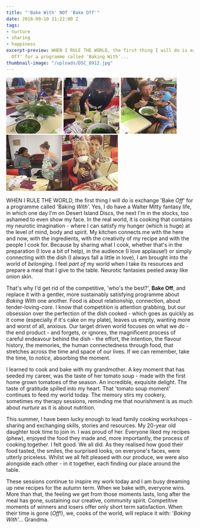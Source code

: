 ```yaml
---
title: "'Bake With' NOT 'Bake Off'"
date: 2018-09-10 11:22:00 Z
tags:
- nurture
- sharing
- happiness
excerpt-preview: WHEN I RULE THE WORLD, the first thing I will do is exchange 'Bake
  Off' for a programme called 'Baking With'...
thumbnail-image: "/uploads/DSC_6912.jpg"
---
```


![IMG_0879 (1).jpeg](/uploads/IMG_0879%20(1).jpeg) ![IMG_0913.jpeg](/uploads/IMG_0913.jpeg)    ![IMG_0896 (1).jpeg](/uploads/IMG_0896%20(1).jpeg)    ![IMG_0901.jpeg](/uploads/IMG_0901.jpeg)![IMG_0831.jpeg](/uploads/IMG_0831.jpeg)
 
WHEN I RULE THE WORLD, the first thing I will do is exchange 'Bake *Off*' for a programme called 'Baking *With*'.  Yes, I do have a Walter Mitty fantasy life, in which one day I'm on Desert Island Discs, the next I'm in the stocks, too ashamed to even show my face.  In the real world, it is cooking that contains my neurotic imagination - where I can satisfy my hunger (which is huge) at the level of mind, body and spirit. My kitchen connects me with the here and now, with the ingredients, with the creativity of my recipe and with the people I cook for.  Because by sharing what I cook, whether that's in the preparation (I love a bit of help), in the audience (I love applause!) or simply connecting with the dish (I always fall a little in love), I am brought into the world of *belonging*. I feel *part of* my world when I take its resources and prepare a meal that I give to the table. Neurotic fantasies peeled away like onion skin.

That's why I'd get rid of the competitive, 'who's the best?', **Bake Off**, and replace it with a gentler, more sustainably satisfying programme about *Baking With* one another.  Food is about relationship, connection, about tender-loving-*care*. I know that competition is attention grabbing, but our obsession over the perfection of the dish cooked - which goes as quickly as it come (especially if it's cake on my plate), leaves us empty, wanting more and worst of all, anxious. Our target driven world focuses on what we *do* - the end product - and forgets, or ignores, the magnificent process of careful endeavour behind the dish - the effort, the intention, the flavour history, the memories, the human connectedness through food, that stretches across the time and space of our lives.  If we can remember, take the time, to *notice*, absorbing the moment.

I learned to cook and bake with my grandmother. A key moment that has seeded my career, was the taste of her tomato soup - made with the first home grown tomatoes of the season. An incredible, exquisite delight. The taste of gratitude spilled into my heart. That 'tomato soup moment' continues to feed my world today.  The memory stirs my cookery, sometimes my therapy sessions, reminding me that nourishment is as much about *nurture* as it is about nutrition.


This summer, I have been lucky enough to lead family cooking workshops -sharing and exchanging skills, stories and resources. My 20-year old daughter took time to join in. I was proud of her.  Everyone liked my recipes (phew), enjoyed the food they made and, more importantly, the process of cooking together. I felt good.  We all did. As they realised how good their food tasted, the smiles, the surprised looks, on everyone's faces, were utterly priceless.  Whilst we all felt pleased with our produce, we were also alongside each other - in it together, each finding our place around the table.  

These sessions continue to inspire my work today and I am busy dreaming up new recipes for the autumn term. When we bake with, everyone wins.  More than that, the feeling we get from those moments lasts, long after the meal has gone, sustaining our creative, community spirit.  Competitive moments of winners and losers offer only short term satisfaction.  When their time is gone (*Off*!), we, cooks of the world, will replace it with: '*Baking With*'... Grandma.

                                
